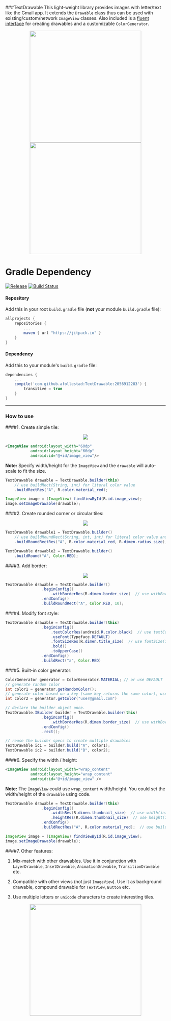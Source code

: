 ###TextDrawable 
This light-weight library provides images with letter/text like the Gmail app. It extends the `Drawable` class thus can be used with existing/custom/network `ImageView` classes. Also included is a [fluent interface](http://en.wikipedia.org/wiki/Fluent_interface) for creating drawables and a customizable `ColorGenerator`.

<p align="center"><img src ="https://github.com/amulyakhare/TextDrawable/blob/master/screens/screen1-material.png" width="350"/>
<img src ="https://github.com/amulyakhare/TextDrawable/blob/master/screens/screen2-material.png" width="350"/>
</p>

# Gradle Dependency

[![Release](https://jitpack.io/v/afollestad/TextDrawable.svg)](https://jitpack.io/#afollestad/TextDrawable)
[![Build Status](https://travis-ci.org/afollestad/TextDrawable.svg)](https://travis-ci.org/afollestad/TextDrawable)

#### Repository

Add this in your root `build.gradle` file (**not** your module `build.gradle` file):

```gradle
allprojects {
	repositories {
		...
		maven { url "https://jitpack.io" }
	}
}
```

#### Dependency

Add this to your module's `build.gradle` file:

```gradle
dependencies {
	...
	compile('com.github.afollestad:TextDrawable:2056912283') {
		transitive = true
	}
}
```

---

### How to use

####1. Create simple tile:

<p align="center"><img src ="https://github.com/amulyakhare/TextDrawable/blob/master/screens/screen3.png"/>
</p>

```xml
<ImageView android:layout_width="60dp"
	       android:layout_height="60dp"
	       android:id="@+id/image_view"/>
```
**Note:** Specify width/height for the `ImageView` and the `drawable` will auto-scale to fit the size.
```java
TextDrawable drawable = TextDrawable.builder(this)
    // use buildRect(String, int) for literal color value
    .buildRectRes("A", R.color.material_red);

ImageView image = (ImageView) findViewById(R.id.image_view);
image.setImageDrawable(drawable);
```

####2. Create rounded corner or circular tiles:

<p align="center"><img src ="https://github.com/amulyakhare/TextDrawable/blob/master/screens/screen6.png"/>
</p>

```java
TextDrawable drawable1 = TextDrawable.builder()
    // use buildRoundRect(String, int, int) for literal color value and pixel size
    .buildRoundRectRes("A", R.color.material_red, R.dimen.radius_size); 

TextDrawable drawable2 = TextDrawable.builder()
    .buildRound("A", Color.RED);
```

####3. Add border:

<p align="center"><img src ="https://github.com/amulyakhare/TextDrawable/blob/master/screens/screen5.png"/>
</p>

```java
TextDrawable drawable = TextDrawable.builder()
                .beginConfig()
                    .withBorderRes(R.dimen.border_size)  // use withBorder(int) for literal pixel size
                .endConfig()
                .buildRoundRect("A", Color.RED, 10);
```

####4. Modify font style:

```java
TextDrawable drawable = TextDrawable.builder(this)
                .beginConfig()
	                .textColorRes(android.R.color.black)  // use textColor(int) for literal color value
                    .useFont(Typeface.DEFAULT)
                    .fontSizeRes(R.dimen.title_size)  // use fontSize(int) for literal pixel size
                    .bold()
                    .toUpperCase()
                .endConfig()
                .buildRect("a", Color.RED)
```

####5. Built-in color generator:

```java
ColorGenerator generator = ColorGenerator.MATERIAL; // or use DEFAULT
// generate random color
int color1 = generator.getRandomColor();
// generate color based on a key (same key returns the same color), useful for list/grid views
int color2 = generator.getColor("user@gmail.com")

// declare the builder object once.
TextDrawable.IBuilder builder = TextDrawable.builder(this)
				.beginConfig()
					.withBorderRes(R.dimen.border_size)  // use withBorder(int) for literal values
				.endConfig()
				.rect();

// reuse the builder specs to create multiple drawables
TextDrawable ic1 = builder.build("A", color1);
TextDrawable ic2 = builder.build("B", color2);
``` 

####6. Specify the width / height:

```xml
<ImageView android:layout_width="wrap_content"
	       android:layout_height="wrap_content"
	       android:id="@+id/image_view" />
```
**Note:**  The `ImageView` could use `wrap_content` width/height. You could set the width/height of the `drawable` using code.

```java
TextDrawable drawable = TextDrawable.builder(this)
				.beginConfig()
					.widthRes(R.dimen.thumbnail_size)  // use width(int) for literal values
					.heightRes(R.dimen.thumbnail_size)  // use height(int) for literal values
				.endConfig()
                .buildRectRes("A", R.color.material_red);  // use buildRect(String, int) for literal color value

ImageView image = (ImageView) findViewById(R.id.image_view);
image.setImageDrawable(drawable);
```

####7. Other features:

1. Mix-match with other drawables. Use it in conjunction with `LayerDrawable`, `InsetDrawable`, `AnimationDrawable`, `TransitionDrawable` etc.

2. Compatible with other views (not just `ImageView`). Use it as background drawable, compound drawable for `TextView`, `Button` etc.

3. Use multiple letters or `unicode` characters to create interesting tiles. 

<p align="center"><img src ="https://github.com/amulyakhare/TextDrawable/blob/master/screens/screen7.png" width="350"/></p>
